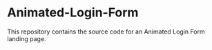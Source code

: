 # Animated-Login-Form
This repository contains the source code for an Animated Login Form landing page.
